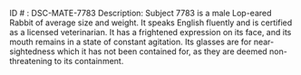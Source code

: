 ID # : DSC-MATE-7783
Description: Subject 7783 is a male Lop-eared Rabbit of average size and weight. It speaks English fluently and is certified as a licensed veterinarian. It has a frightened expression on its face, and its mouth remains in a state of constant agitation. Its glasses are for near-sightedness which it has not been contained for, as they are deemed non-threatening to its containment.